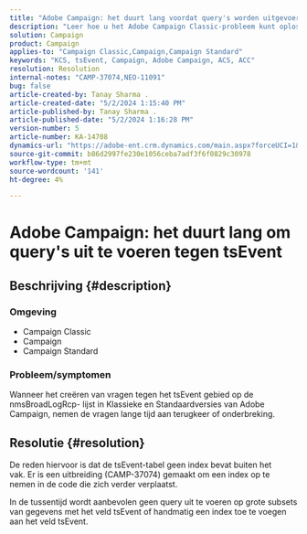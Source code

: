 ```yaml
---
title: "Adobe Campaign: het duurt lang voordat query's worden uitgevoerd op tsEvent"
description: "Leer hoe u het Adobe Campaign Classic-probleem kunt oplossen waarbij het lang duurt voordat query's worden geretourneerd of time-out."
solution: Campaign
product: Campaign
applies-to: "Campaign Classic,Campaign,Campaign Standard"
keywords: "KCS, tsEvent, Campaign, Adobe Campaign, ACS, ACC"
resolution: Resolution
internal-notes: "CAMP-37074,NEO-11091"
bug: false
article-created-by: Tanay Sharma .
article-created-date: "5/2/2024 1:15:40 PM"
article-published-by: Tanay Sharma .
article-published-date: "5/2/2024 1:16:28 PM"
version-number: 5
article-number: KA-14708
dynamics-url: "https://adobe-ent.crm.dynamics.com/main.aspx?forceUCI=1&pagetype=entityrecord&etn=knowledgearticle&id=5670f511-8608-ef11-9f8a-6045bd026dc7"
source-git-commit: b86d2997fe230e1056ceba7adf3f6f0829c30978
workflow-type: tm+mt
source-wordcount: '141'
ht-degree: 4%

---
```


# Adobe Campaign: het duurt lang om query&#39;s uit te voeren tegen tsEvent

## Beschrijving {#description}


### Omgeving

- Campaign Classic
- Campaign
- Campaign Standard




### Probleem/symptomen

Wanneer het creëren van vragen tegen het tsEvent gebied op de nmsBroadLogRcp- lijst in Klassieke en Standaardversies van Adobe Campaign, nemen de vragen lange tijd aan terugkeer of onderbreking.


## Resolutie {#resolution}


De reden hiervoor is dat de tsEvent-tabel geen index bevat buiten het vak. Er is een uitbreiding (CAMP-37074) gemaakt om een index op te nemen in de code die zich verder verplaatst.

In de tussentijd wordt aanbevolen geen query uit te voeren op grote subsets van gegevens met het veld tsEvent of handmatig een index toe te voegen aan het veld tsEvent.
